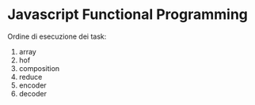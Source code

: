 # Javascript Functional Programming
Ordine di esecuzione dei task:
1. array
2. hof
3. composition
4. reduce
5. encoder
6. decoder